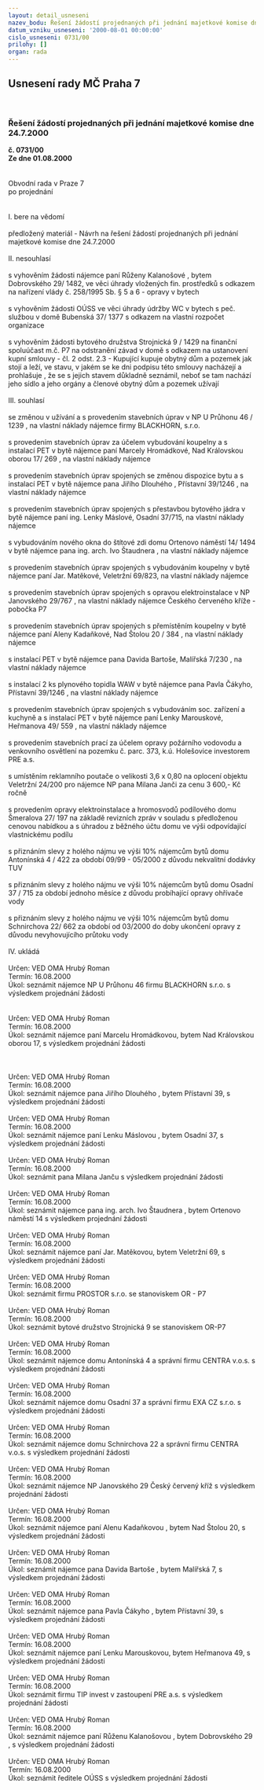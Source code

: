 ```yaml
---
layout: detail_usneseni
nazev_bodu: Řešení žádostí projednaných při jednání majetkové komise dne 24.7.2000
datum_vzniku_usneseni: '2000-08-01 00:00:00'
cislo_usneseni: 0731/00
prilohy: []
organ: rada
---
```

<div id="ucUsn_pList" class="usn">
	<span><h2>Usnesení rady MČ Praha 7 </h2>
<br></span><div class="standBody">
<span><h3>Řešení žádostí projednaných při jednání majetkové komise dne 24.7.2000</h3></span><div class="center">
		<strong>č. 0731/00</strong><br>
	</div>
<div class="center">
		<strong>Ze dne 01.08.2000</strong><br><br>
	</div>     <br>Obvodní rada v Praze 7<br>po projednání<br><br><br>I.	bere na vědomí<br><br> předložený materiál - Návrh na řešení žádostí projednaných při jednání majetkové komise dne 24.7.2000<br><br>II.	nesouhlasí<br><br>s vyhověním žádosti nájemce paní Růženy Kalanošové , bytem Dobrovského 29/ 1482, ve věci úhrady vložených fin. prostředků s odkazem na nařízení vlády č. 258/1995 Sb. § 5 a 6 - opravy v bytech<br><br>s vyhověním žádosti OÚSS ve věci úhrady údržby WC v bytech s peč. službou v domě Bubenská 37/ 1377 s odkazem na vlastní rozpočet organizace<br><br>s vyhověním žádosti bytového družstva Strojnická 9 / 1429 na finanční spoluúčast m.č. P7 na odstranění závad v domě s odkazem na ustanovení kupní smlouvy - čl. 2 odst. 2.3 - Kupující kupuje obytný dům a pozemek jak stojí a leží, ve stavu, v jakém se ke dni podpisu této smlouvy nacházejí a prohlašuje , že se s jejich stavem důkladně seznámil, neboť se tam nachází jeho sídlo a jeho orgány a členové obytný dům a pozemek užívají<br><br>III.	souhlasí <br><br>se změnou v užívání  a s provedením stavebních úprav v NP U Průhonu 46 / 1239  , na vlastní náklady nájemce firmy BLACKHORN, s.r.o.<br><br>s provedením stavebních úprav za účelem vybudování koupelny a s instalací PET v bytě nájemce paní Marcely Hromádkové, Nad Královskou oborou 17/ 269 , na vlastní náklady nájemce<br><br>s provedením stavebních úprav spojených se změnou dispozice bytu a s instalací PET v bytě nájemce pana Jiřího Dlouhého , Přístavní 39/1246 , na vlastní náklady nájemce<br><br>s provedením stavebních úprav spojených s přestavbou bytového jádra v bytě nájemce paní ing. Lenky Máslové, Osadní 37/715, na vlastní náklady nájemce<br><br>s vybudováním nového okna do štítové zdi domu Ortenovo náměstí 14/ 1494 v bytě nájemce pana ing. arch. Ivo Štaudnera , na vlastní náklady nájemce<br><br>s provedením stavebních úprav spojených s vybudováním koupelny v bytě nájemce paní Jar. Matěkové, Veletržní 69/823, na vlastní náklady nájemce<br><br>s provedením stavebních úprav spojených s opravou elektroinstalace v NP Janovského 29/767 , na vlastní náklady nájemce Českého červeného kříže - pobočka P7<br><br>s provedením stavebních úprav spojených s přemístěním koupelny v bytě nájemce paní Aleny Kadaňkové, Nad Štolou 20 / 384 , na vlastní náklady nájemce<br><br>s instalací PET v bytě nájemce pana Davida Bartoše, Malířská 7/230 , na vlastní náklady nájemce<br><br>s instalací 2 ks plynového topidla WAW v bytě nájemce pana Pavla Čákyho, Přístavní 39/1246 , na vlastní náklady nájemce<br><br>s provedením stavebních úprav spojených s vybudováním soc. zařízení a kuchyně a s instalací PET v bytě nájemce paní Lenky Marouskové, Heřmanova 49/ 559 , na vlastní náklady nájemce<br><br>s provedením stavebních prací za účelem opravy požárního vodovodu a venkovního osvětlení  na pozemku č. parc.  373, k.ú. Holešovice investorem PRE a.s.<br><br>s umístěním reklamního poutače o velikosti 3,6 x 0,80 na oplocení objektu Veletržní 24/200  pro nájemce NP pana Milana Janči za cenu 3 600,- Kč ročně<br><br>s provedením opravy elektroinstalace a hromosvodů podílového domu Šmeralova 27/ 197 na základě revizních zpráv v souladu s předloženou cenovou nabídkou  a s úhradou z běžného účtu domu ve výši odpovídající vlastnickému podílu<br><br>s přiznáním slevy z holého nájmu ve výši 10% nájemcům bytů domu Antonínská 4 / 422 za období 09/99 - 05/2000 z důvodu nekvalitní dodávky TUV<br><br>s přiznáním slevy z holého nájmu ve výši 10% nájemcům bytů domu Osadní 37 / 715 za období jednoho měsíce z důvodu probíhající opravy ohřívače vody<br><br>s přiznáním slevy z holého nájmu ve výši 10% nájemcům bytů domu Schnirchova 22/ 662 za období od 03/2000 do doby ukončení opravy z důvodu nevyhovujícího průtoku vody<br><br>IV.	ukládá <br><br> Určen:	     	VED OMA Hrubý Roman<br>Termín: 16.08.2000<br>Úkol:	seznámit nájemce NP U Průhonu 46 firmu BLACKHORN s.r.o. s výsledkem projednání žádosti<br> <br> <br> Určen:	     	VED OMA Hrubý Roman<br>Termín: 16.08.2000<br>Úkol:	seznámit nájemce paní Marcelu Hromádkovou, bytem Nad Královskou oborou 17, s výsledkem projednání žádosti<br> <br><br><br> Určen:	     	VED OMA Hrubý Roman<br>Termín: 16.08.2000<br>Úkol:	seznámit nájemce pana Jiřího Dlouhého , bytem Přístavní 39, s výsledkem projednání žádosti<br> <br> Určen:	     	VED OMA Hrubý Roman<br>Termín: 16.08.2000<br>Úkol:	seznámit nájemce paní Lenku Máslovou , bytem Osadní 37, s výsledkem projednání žádosti<br> <br> Určen:	     	VED OMA Hrubý Roman<br>Termín: 16.08.2000<br>Úkol:	seznámit pana Milana Janču s výsledkem projednání žádosti<br> <br> Určen:	     	VED OMA Hrubý Roman<br>Termín: 16.08.2000<br>Úkol:	seznámit nájemce pana ing. arch. Ivo Štaudnera , bytem Ortenovo náměstí 14 s výsledkem projednání žádosti<br> <br> Určen:	     	VED OMA Hrubý Roman<br>Termín: 16.08.2000<br>Úkol:	seznámit nájemce paní Jar. Matěkovou, bytem Veletržní 69, s výsledkem projednání žádosti<br> <br> Určen:	     	VED OMA Hrubý Roman<br>Termín: 16.08.2000<br>Úkol:	seznámit firmu PROSTOR s.r.o. se stanoviskem OR - P7<br> <br> Určen:	     	VED OMA Hrubý Roman<br>Termín: 16.08.2000<br>Úkol:	seznámit bytové družstvo Strojnická 9 se stanoviskem OR-P7<br> <br> Určen:	     	VED OMA Hrubý Roman<br>Termín: 16.08.2000<br>Úkol:	seznámit nájemce domu Antonínská 4 a správní firmu CENTRA v.o.s. s výsledkem projednání žádosti<br> <br> Určen:	     	VED OMA Hrubý Roman<br>Termín: 16.08.2000<br>Úkol:	seznámit nájemce domu Osadní 37 a správní firmu EXA CZ s.r.o. s výsledkem projednání žádosti<br> <br> Určen:	     	VED OMA Hrubý Roman<br>Termín: 16.08.2000<br>Úkol:	seznámit nájemce domu Schnirchova 22 a správní firmu CENTRA v.o.s. s výsledkem projednání žádosti<br> <br> Určen:	     	VED OMA Hrubý Roman<br>Termín: 16.08.2000<br>Úkol:	seznámit nájemce NP Janovského 29 Český červený kříž s výsledkem projednání žádosti<br> <br> Určen:	     	VED OMA Hrubý Roman<br>Termín: 16.08.2000<br>Úkol:	seznámit nájemce paní Alenu Kadaňkovou , bytem Nad Štolou 20, s výsledkem projednání žádosti<br> <br> Určen:	     	VED OMA Hrubý Roman<br>Termín: 16.08.2000<br>Úkol:	seznámit nájemce pana Davida Bartoše , bytem Malířská 7, s výsledkem projednání žádosti<br> <br> Určen:	     	VED OMA Hrubý Roman<br>Termín: 16.08.2000<br>Úkol:	seznámit nájemce pana Pavla Čákyho , bytem Přístavní 39, s výsledkem projednání žádosti<br> <br> Určen:	     	VED OMA Hrubý Roman<br>Termín: 16.08.2000<br>Úkol:	seznámit nájemce paní Lenku Marouskovou, bytem Heřmanova 49, s výsledkem  projednání žádosti<br> <br> Určen:	     	VED OMA Hrubý Roman<br>Termín: 16.08.2000<br>Úkol:	seznámit firmu TIP invest v zastoupení PRE a.s. s výsledkem projednání žádosti<br> <br> Určen:	     	VED OMA Hrubý Roman<br>Termín: 16.08.2000<br>Úkol:	seznámit nájemce paní Růženu Kalanošovou , bytem Dobrovského 29 , s výsledkem projednání žádosti<br> <br> Určen:	     	VED OMA Hrubý Roman<br>Termín: 16.08.2000<br>Úkol:	seznámit ředitele OÚSS s výsledkem projednání žádosti<br> <br><br>
</div>
</div>